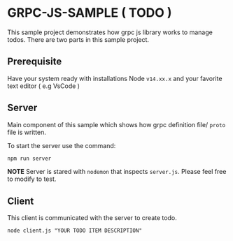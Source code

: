 # GRPC-JS-SAMPLE ( TODO )

This sample project demonstrates how grpc js library works to manage todos. There are two parts in this sample project.

## Prerequisite
Have your system ready with installations Node `v14.xx.x` and your favorite text editor ( e.g VsCode )


## Server
Main component of this sample which shows how grpc definition file/ `proto`  file is written. 

To start the server use the command:
```bash
npm run server
```

**NOTE** Server is stared with `nodemon` that inspects `server.js`. Please feel free to modify to test.

## Client
This client is communicated with the server to create todo. 
```
node client.js "YOUR TODO ITEM DESCRIPTION"
```

